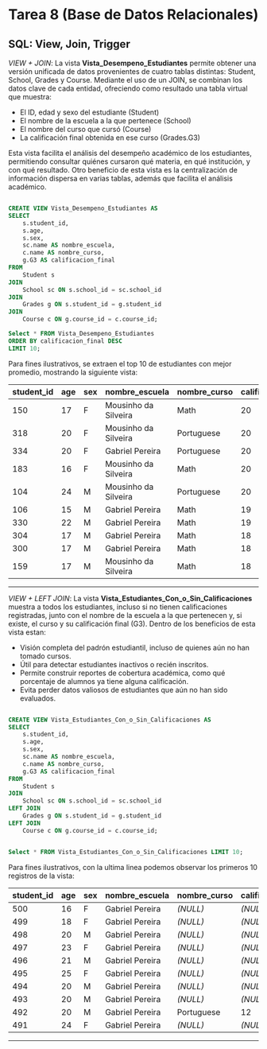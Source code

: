 # Tarea 8 (Base de Datos Relacionales)

## SQL: View, Join, Trigger

*VIEW + JOIN*: La vista **Vista_Desempeno_Estudiantes** permite obtener una versión unificada de datos provenientes de cuatro tablas distintas: Student, School, Grades y Course. Mediante el uso de un JOIN, se combinan los datos clave de cada entidad, ofreciendo como resultado una tabla virtual que muestra:

- El ID, edad y sexo del estudiante (Student)
- El nombre de la escuela a la que pertenece (School)
- El nombre del curso que cursó (Course)
- La calificación final obtenida en ese curso (Grades.G3)

Esta vista facilita el análisis del desempeño académico de los estudiantes, permitiendo consultar quiénes cursaron qué materia, en qué institución, y con qué resultado. Otro beneficio de esta vista es la centralización de información dispersa en varias tablas, además que facilita el análisis académico.

```sql

CREATE VIEW Vista_Desempeno_Estudiantes AS
SELECT 
    s.student_id,
    s.age,
    s.sex,
    sc.name AS nombre_escuela,
    c.name AS nombre_curso,
    g.G3 AS calificacion_final
FROM 
    Student s
JOIN 
    School sc ON s.school_id = sc.school_id
JOIN 
    Grades g ON s.student_id = g.student_id
JOIN 
    Course c ON g.course_id = c.course_id;

Select * FROM Vista_Desempeno_Estudiantes
ORDER BY calificacion_final DESC
LIMIT 10;

```

Para fines ilustrativos, se extraen el top 10 de estudiantes con mejor promedio, mostrando la siguiente vista:

| student_id | age | sex | nombre_escuela      | nombre_curso | calificacion_final |
| ----------- | --- | --- | -------------------- | ------------- | ------------------- |
| 150         | 17  | F   | Mousinho da Silveira | Math          | 20                  |
| 318         | 20  | F   | Mousinho da Silveira | Portuguese    | 20                  |
| 334         | 20  | F   | Gabriel Pereira      | Portuguese    | 20                  |
| 183         | 16  | F   | Mousinho da Silveira | Math          | 20                  |
| 104         | 24  | M   | Mousinho da Silveira | Portuguese    | 20                  |
| 106         | 15  | M   | Gabriel Pereira      | Math          | 19                  |
| 330         | 22  | M   | Gabriel Pereira      | Math          | 19                  |
| 304         | 17  | M   | Gabriel Pereira      | Math          | 18                  |
| 300         | 17  | M   | Gabriel Pereira      | Math          | 18                  |
| 159         | 17  | M   | Mousinho da Silveira | Math          | 18                  |

---

*VIEW + LEFT JOIN*: La vista **Vista_Estudiantes_Con_o_Sin_Calificaciones** muestra a todos los estudiantes, incluso si no tienen calificaciones registradas, junto con el nombre de la escuela a la que pertenecen y, si existe, el curso y su calificación final (G3). Dentro de los beneficios de esta vista estan: 

- Visión completa del padrón estudiantil, incluso de quienes aún no han tomado cursos.
- Útil para detectar estudiantes inactivos o recién inscritos.
- Permite construir reportes de cobertura académica, como qué porcentaje de alumnos ya tiene alguna calificación.
- Evita perder datos valiosos de estudiantes que aún no han sido evaluados.

```sql

CREATE VIEW Vista_Estudiantes_Con_o_Sin_Calificaciones AS
SELECT 
    s.student_id,
    s.age,
    s.sex,
    sc.name AS nombre_escuela,
    c.name AS nombre_curso,
    g.G3 AS calificacion_final
FROM 
    Student s
JOIN 
    School sc ON s.school_id = sc.school_id
LEFT JOIN 
    Grades g ON s.student_id = g.student_id
LEFT JOIN 
    Course c ON g.course_id = c.course_id;


Select * FROM Vista_Estudiantes_Con_o_Sin_Calificaciones LIMIT 10;

```

Para fines ilustrativos, con la ultima linea podemos observar los primeros 10 registros de la vista:

| student\_id | age | sex | nombre\_escuela | nombre\_curso | calificacion\_final |
| ----------- | --- | --- | --------------- | ------------- | ------------------- |
| 500         | 16  | F   | Gabriel Pereira | *(NULL)*      | *(NULL)*            |
| 499         | 18  | F   | Gabriel Pereira | *(NULL)*      | *(NULL)*            |
| 498         | 20  | M   | Gabriel Pereira | *(NULL)*      | *(NULL)*            |
| 497         | 23  | F   | Gabriel Pereira | *(NULL)*      | *(NULL)*            |
| 496         | 21  | M   | Gabriel Pereira | *(NULL)*      | *(NULL)*            |
| 495         | 25  | F   | Gabriel Pereira | *(NULL)*      | *(NULL)*            |
| 494         | 20  | M   | Gabriel Pereira | *(NULL)*      | *(NULL)*            |
| 493         | 20  | M   | Gabriel Pereira | *(NULL)*      | *(NULL)*            |
| 492         | 20  | M   | Gabriel Pereira | Portuguese    | 12                  |
| 491         | 24  | F   | Gabriel Pereira | *(NULL)*      | *(NULL)*            |

---

